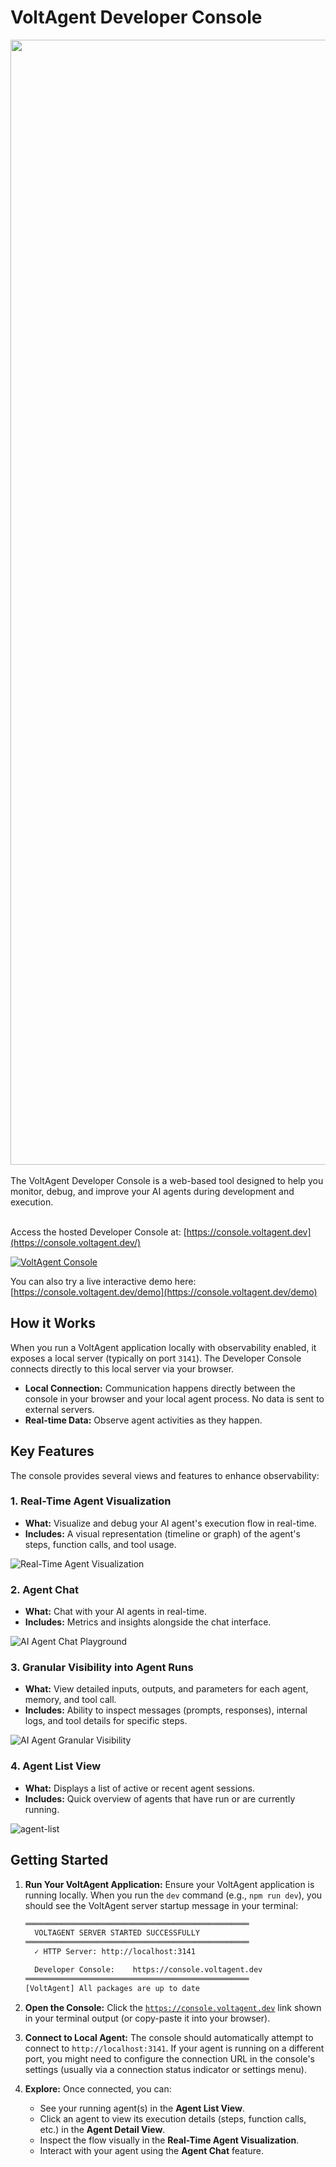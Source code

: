# VoltAgent Developer Console

<div align="center">
<a href="https://voltagent.dev/">
<img width="1800" alt="435380213-b6253409-8741-462b-a346-834cd18565a9" src="https://github.com/user-attachments/assets/452a03e7-eeda-4394-9ee7-0ffbcf37245c" />
</a>
</div>
<br/>
The VoltAgent Developer Console is a web-based tool designed to help you monitor, debug, and improve your AI agents during development and execution.

<br />
<br />

Access the hosted Developer Console at: [https://console.voltagent.dev](https://console.voltagent.dev/)

[![VoltAgent Console](https://github.com/user-attachments/assets/0adbec33-1373-4cf4-b67d-825f7baf1cb4)](https://console.voltagent.dev/)

You can also try a live interactive demo here: [https://console.voltagent.dev/demo](https://console.voltagent.dev/demo)

## How it Works

When you run a VoltAgent application locally with observability enabled, it exposes a local server (typically on port `3141`). The Developer Console connects directly to this local server via your browser.

- **Local Connection:** Communication happens directly between the console in your browser and your local agent process. No data is sent to external servers.
- **Real-time Data:** Observe agent activities as they happen.

## Key Features

The console provides several views and features to enhance observability:

### 1. Real-Time Agent Visualization

- **What:** Visualize and debug your AI agent's execution flow in real-time.
- **Includes:** A visual representation (timeline or graph) of the agent's steps, function calls, and tool usage.

![Real-Time Agent Visualization](https://github.com/user-attachments/assets/736879b9-f2d1-4990-8b57-9038660dc77a)

### 2. Agent Chat

- **What:** Chat with your AI agents in real-time.
- **Includes:** Metrics and insights alongside the chat interface.

![AI Agent Chat Playground](https://github.com/user-attachments/assets/d29892bd-b0e2-4352-95f8-f58b79d0f57e)

### 3. Granular Visibility into Agent Runs

- **What:** View detailed inputs, outputs, and parameters for each agent, memory, and tool call.
- **Includes:** Ability to inspect messages (prompts, responses), internal logs, and tool details for specific steps.

![AI Agent Granular Visibility](https://github.com/user-attachments/assets/051f0289-d33a-46ba-9029-f62615276543)

### 4. Agent List View

- **What:** Displays a list of active or recent agent sessions.
- **Includes:** Quick overview of agents that have run or are currently running.

![agent-list](https://github.com/user-attachments/assets/bfb3d85f-6584-4271-8f4f-05aaad9dff7a)

## Getting Started

1.  **Run Your VoltAgent Application:** Ensure your VoltAgent application is running locally. When you run the `dev` command (e.g., `npm run dev`), you should see the VoltAgent server startup message in your terminal:

    ```bash
    ══════════════════════════════════════════════════
      VOLTAGENT SERVER STARTED SUCCESSFULLY
    ══════════════════════════════════════════════════
      ✓ HTTP Server: http://localhost:3141

      Developer Console:    https://console.voltagent.dev
    ══════════════════════════════════════════════════
    [VoltAgent] All packages are up to date
    ```

2.  **Open the Console:** Click the [`https://console.voltagent.dev`](https://console.voltagent.dev) link shown in your terminal output (or copy-paste it into your browser).

3.  **Connect to Local Agent:** The console should automatically attempt to connect to `http://localhost:3141`. If your agent is running on a different port, you might need to configure the connection URL in the console's settings (usually via a connection status indicator or settings menu).

4.  **Explore:** Once connected, you can:
    - See your running agent(s) in the **Agent List View**.
    - Click an agent to view its execution details (steps, function calls, etc.) in the **Agent Detail View**.
    - Inspect the flow visually in the **Real-Time Agent Visualization**.
    - Interact with your agent using the **Agent Chat** feature.
